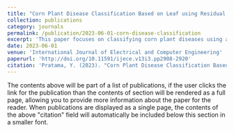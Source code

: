 ```yaml
---
title: "Corn Plant Disease Classification Based on Leaf using Residual Networks-9 Architecture"
collection: publications
category: journals
permalink: /publication/2023-06-01-corn-disease-classification
excerpt: 'This paper focuses on classifying corn plant diseases using a deep learning model.'
date: 2023-06-01
venue: 'International Journal of Electrical and Computer Engineering'
paperurl: 'http://doi.org/10.11591/ijece.v13i3.pp2908-2920'
citation: 'Pratama, Y. (2023). "Corn Plant Disease Classification Based on Leaf using Residual Networks-9 Architecture." <i>International Journal of Electrical and Computer Engineering</i>. 13(3).'
---
```


The contents above will be part of a list of publications, if the user clicks the link for the publication than the contents of section will be rendered as a full page, allowing you to provide more information about the paper for the reader. When publications are displayed as a single page, the contents of the above "citation" field will automatically be included below this section in a smaller font.
